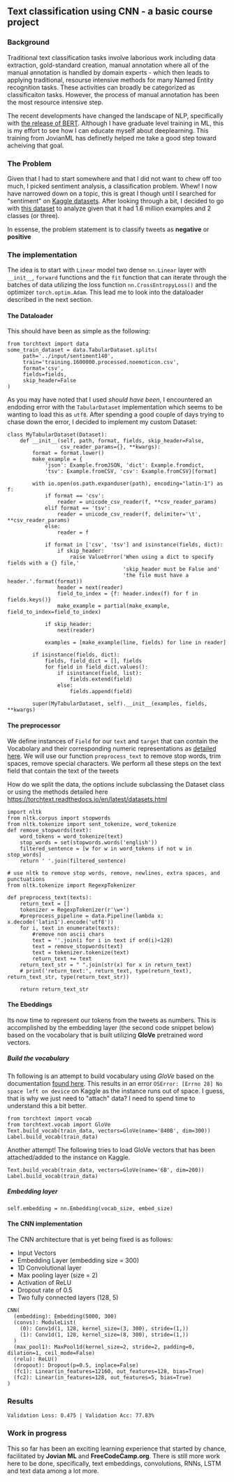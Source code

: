 ## Text classification using CNN - a basic course project

### Background
Traditional text classification tasks involve laborious work including data extraction, gold-standard creation, manual annotation where all of the manual annotation is handled by domain experts - which then leads to applying traditional, resourse intensive methods for many Named Entity recognition tasks. These activities can broadly be categorized as classificaiton tasks. However, the process of manual annotation has been the most resource intensive step.

The recent developments have changed the landscape of NLP, specifically with [the release of BERT](https://github.com/google-research/bert). Although I have graduate level training in ML, this is my effort to see how I can educate myself about deeplearning. This training from JovianML has definetly helped me take a good step toward acheiving that goal.

### The Problem 

Given that I had to start somewhere and that I did not want to chew off too much, I picked sentiment analysis, a classification problem. Whew! I now have narrowed down on a topic, this is great I though until I searched for "sentiment" on [Kaggle datasets](https://www.kaggle.com/datasets?search=sentiment). After looking through a bit, I decided to go with [this dataset](https://www.kaggle.com/kazanova/sentiment140) to analyze given that it had 1.6 million examples and 2 classes (or three).

In essense, the problem statement is to classify tweets as **negative** or **positive**

### The implementation

The idea is to start with `Linear` model two dense `nn.Linear` layer with `__init__`, `forward` functions and the `fit` function that can iterate through the batches of data utilizing the loss function `nn.CrossEntropyLoss()` and the optimizer `torch.optim.Adam`. This lead me to look into the dataloader described in the next section.

#### The Dataloader

This should have been as simple as the following:

```
from torchtext import data
some_train_dataset = data.TabularDataset.splits(
     path='../input/sentiment140',
     train='training.1600000.processed.noemoticon.csv',
     format='csv',
     fields=fields,
     skip_header=False
)
```

As you may have noted that I used *should have been*, I encountered an endoding error with the `TabularDataset` implementation which seems to be wanting to load this as `utf8`. After spending a good couple of days trying to chase down the error, I decided to implement my custom Dataset:

```
class MyTabularDataset(Dataset):
    def __init__(self, path, format, fields, skip_header=False,
                 csv_reader_params={}, **kwargs):
        format = format.lower()
        make_example = {
            'json': Example.fromJSON, 'dict': Example.fromdict,
            'tsv': Example.fromCSV, 'csv': Example.fromCSV}[format]

        with io.open(os.path.expanduser(path), encoding="latin-1") as f:
            if format == 'csv':
                reader = unicode_csv_reader(f, **csv_reader_params)
            elif format == 'tsv':
                reader = unicode_csv_reader(f, delimiter='\t', **csv_reader_params)
            else:
                reader = f

            if format in ['csv', 'tsv'] and isinstance(fields, dict):
                if skip_header:
                    raise ValueError('When using a dict to specify fields with a {} file,'
                                     'skip_header must be False and'
                                     'the file must have a header.'.format(format))
                header = next(reader)
                field_to_index = {f: header.index(f) for f in fields.keys()}
                make_example = partial(make_example, field_to_index=field_to_index)

            if skip_header:
                next(reader)

            examples = [make_example(line, fields) for line in reader]

        if isinstance(fields, dict):
            fields, field_dict = [], fields
            for field in field_dict.values():
                if isinstance(field, list):
                    fields.extend(field)
                else:
                    fields.append(field)

        super(MyTabularDataset, self).__init__(examples, fields, **kwargs)
```

#### The preprocessor

We define instances of `Field` for our `text` and `target` that can contain the Vocabolary and their corresponding numeric representations as [detailed here](https://torchtext.readthedocs.io/en/latest/data.html#field). We will use our function `preprocess_text` to remove stop words, trim spaces, remove special characters. We perform all these steps on the text field that contain the text of the tweets


How do we split the data, the options include subclassing the Dataset class or using the methods detailed here https://torchtext.readthedocs.io/en/latest/datasets.html

```
import nltk
from nltk.corpus import stopwords
from nltk.tokenize import sent_tokenize, word_tokenize
def remove_stopwords(text):
    word_tokens = word_tokenize(text) 
    stop_words = set(stopwords.words('english'))
    filtered_sentence = [w for w in word_tokens if not w in stop_words]           
    return ' '.join(filtered_sentence)
    
# use nltk to remove stop words, remove, newlines, extra spaces, and punctuations
from nltk.tokenize import RegexpTokenizer

def preprocess_text(texts):
    return_text = []
    tokenizer = RegexpTokenizer(r'\w+')
    #preprocess_pipeline = data.Pipeline(lambda x: x.decode('latin1').encode('utf8'))
    for i, text in enumerate(texts):
        #remove non ascii chars
        text = ''.join(i for i in text if ord(i)<128)
        text = remove_stopwords(text)
        text = tokenizer.tokenize(text)
        return_text += text
    return_text_str = " ".join(str(x) for x in return_text)
    # print('return_text:', return_text, type(return_text), return_text_str, type(return_text_str))

    return return_text_str
```

#### The Ebeddings

Its now time to represent our tokens from the tweets as numbers. This is accomplished by the embedding layer (the second code snippet below) based on the vocabolary that is built utilizing **GloVe** pretrained word vectors.

##### Build the vocabulary
Th following is an attempt to build vocabulary using *GloVe* based on the documentation [found here](https://pytorch.org/text/datasets.html). This results in an error `OSError: [Errno 28] No space left on device` on Kaggle as the instance runs out of space. I guess, that is why we just need to "attach" data? I need to spend time to understand this a bit better.

```
from torchtext import vocab
from torchtext.vocab import GloVe
Text.build_vocab(train_data, vectors=GloVe(name='840B', dim=300))
Label.build_vocab(train_data)
```

Another attempt! The following tries to load GloVe vectors that has been attached/added to the instance on Kaggle. 

```
Text.build_vocab(train_data, vectors=GloVe(name='6B', dim=200))
Label.build_vocab(train_data)
```


##### Embedding layer

```
self.embedding = nn.Embedding(vocab_size, embed_size)
```

#### The CNN implementation

The CNN architecture that is yet being fixed is as follows:

- Input Vectors
- Embedding Layer (embedding size = 300)
- 1D Convolutional layer
- Max pooling layer (size = 2)
- Activation of ReLU
- Dropout rate of 0.5
- Two fully connected layers (128, 5)

```
CNN(
  (embedding): Embedding(5000, 300)
  (convs): ModuleList(
    (0): Conv1d(1, 128, kernel_size=(3, 300), stride=(1,))
    (1): Conv1d(1, 128, kernel_size=(8, 300), stride=(1,))
  )
  (max_pool1): MaxPool1d(kernel_size=2, stride=2, padding=0, dilation=1, ceil_mode=False)
  (relu): ReLU()
  (dropout): Dropout(p=0.5, inplace=False)
  (fc1): Linear(in_features=12160, out_features=128, bias=True)
  (fc2): Linear(in_features=128, out_features=5, bias=True)
)
```

### Results

```
Validation Loss: 0.475 | Validation Acc: 77.83%
```

### Work in progress

This so far has been an exciting learning experience that started by chance, facilitated by **Jovian ML** and **FreeCodeCamp.org**. There is still more work here to be done, specifically, text embeddings, convolutions, RNNs, LSTM and text data among a lot more.
